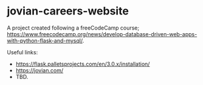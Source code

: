 # jovian-careers-website
A project created following a freeCodeCamp course; https://www.freecodecamp.org/news/develop-database-driven-web-apps-with-python-flask-and-mysql/.


Useful links:
- https://flask.palletsprojects.com/en/3.0.x/installation/
- https://jovian.com/
- TBD.
